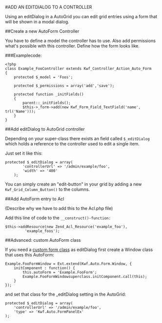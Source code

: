 #ADD AN EDITDIALOG TO A CONTROLLER

Using an editDialog in a AutoGrid you can edit grid entries using a form that will be shown in a modal dialog.

##Create a new AutoForm Controller

You have to define a model the controller has to use. Also add permissions what's possible with this controller. 
Define how the form looks like.

###Examplecode:

    <?php
    class Example_FooController extends Kwf_Controller_Action_Auto_Form
    {
        protected $_model = 'Foos';
     
        protected $_permissions = array('add','save');
     
        protected function _initFields()
        {
            parent::_initFields();
            $this->_form->add(new Kwf_Form_Field_TextField('name', trl('Name')));
        }
    }
    
    
##Add editDialog to AutoGrid controller
    
Depending on your super-class there exists an field called `$_editDialog` which holds a reference to the controller used to edit a single item.

Just set it like this:    

    protected $_editDialog = array(
            'controllerUrl' => '/admin/example/foo',
            'width' => '400'
        );
        
        
You can simply create an "edit-button" in your grid by adding a new `Kwf_Grid_Column_Button()` to the  columns.    
    
    
##Add AutoForm entry to Acl

(Describe why we have to add this to the Acl.php file)

Add this line of code to the `__construct()-function:`

    $this->addResource(new Zend_Acl_Resource('example_foo'),
             'example_foos');
             
             
##Advanced: custom AutoForm class
             
If you need a [custom form class](custom-form-grid-class.md) as editDialog first create a Window class that uses this AutoForm:    

    Example.FooFormWindow = Ext.extend(Kwf.Auto.Form.Window, {
        initComponent : function() {
            this.autoForm = 'Example.FooForm';
            Example.FooFormWindowsuperclass.initComponent.call(this);
        }
    });
    
and set that class for the _editDialog setting in the AutoGrid:    


    protected $_editDialog = array(
        'controllerUrl' => '/admin/example/foo',
        'type' => 'Kwf.Auto.FormPanelEx'
    );